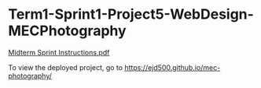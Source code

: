 # Term1-Sprint1-Project5-WebDesign-MECPhotography

[Midterm Sprint Instructions.pdf](https://github.com/ejd500/Term1-Sprint1-Project5-WebDesign-MECPhotography/files/13031431/Midterm.Sprint.Instructions.pdf)

To view the deployed project, go to https://ejd500.github.io/mec-photography/
